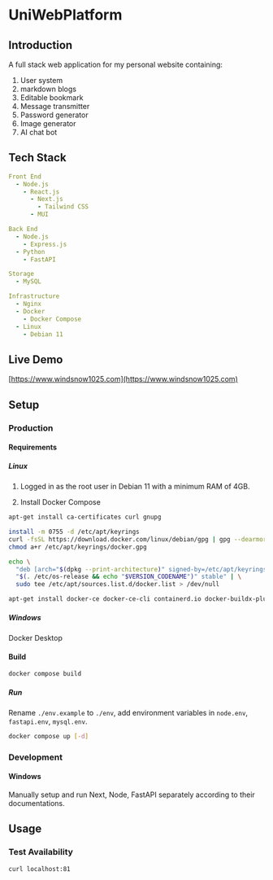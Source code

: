 # UniWebPlatform

## Introduction

A full stack web application for my personal website containing:
1. User system
2. markdown blogs
3. Editable bookmark
4. Message transmitter
5. Password generator
6. Image generator
7. AI chat bot

## Tech Stack


```yaml
Front End
  - Node.js
    - React.js
      - Next.js
        - Tailwind CSS
      - MUI
```


```yaml
Back End
  - Node.js
    - Express.js
  - Python
    - FastAPI
```

```yaml
Storage
  - MySQL
```


```yaml
Infrastructure
  - Nginx
  - Docker
    - Docker Compose
  - Linux
    - Debian 11
```

## Live Demo

[https://www.windsnow1025.com](https://www.windsnow1025.com)

## Setup

### Production

#### Requirements

##### Linux

1. Logged in as the root user in Debian 11 with a minimum RAM of 4GB.

2. Install Docker Compose

```bash
apt-get install ca-certificates curl gnupg
```

```bash
install -m 0755 -d /etc/apt/keyrings
curl -fsSL https://download.docker.com/linux/debian/gpg | gpg --dearmor -o /etc/apt/keyrings/docker.gpg
chmod a+r /etc/apt/keyrings/docker.gpg
```

```bash
echo \
  "deb [arch="$(dpkg --print-architecture)" signed-by=/etc/apt/keyrings/docker.gpg] https://download.docker.com/linux/debian \
  "$(. /etc/os-release && echo "$VERSION_CODENAME")" stable" | \
  sudo tee /etc/apt/sources.list.d/docker.list > /dev/null
```

```bash
apt-get install docker-ce docker-ce-cli containerd.io docker-buildx-plugin docker-compose-plugin
```

##### Windows

Docker Desktop

#### Build

```bash
docker compose build
```

##### Run

Rename `./env.example` to `./env`, add environment variables in `node.env`, `fastapi.env`, `mysql.env`.

```bash
docker compose up [-d]
```

### Development

#### Windows

Manually setup and run Next, Node, FastAPI separately according to their documentations.

## Usage

### Test Availability

```bash
curl localhost:81
```
